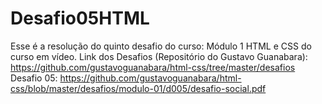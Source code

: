 # Desafio05HTML
Esse é a resolução do quinto desafio do curso: Módulo 1 HTML e CSS do curso em vídeo.
Link dos Desafios (Repositório do Gustavo Guanabara):
https://github.com/gustavoguanabara/html-css/tree/master/desafios
Desafio 05:
https://github.com/gustavoguanabara/html-css/blob/master/desafios/modulo-01/d005/desafio-social.pdf
